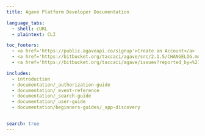 ```yaml
---
title: Agave Platform Developer Documentation

language_tabs:
  - shell: cURL
  - plaintext: CLI

toc_footers:
  - <a href='https://public.agaveapi.co/signup'>Create an Account</a>
  - <a href='https://bitbucket.org/taccaci/agave/src/2.1.5/CHANGELOG.md' target='_blank'>CHANGELOG</a>
  - <a href='https://bitbucket.org/taccaci/agave/issues?reported_by=%21closed&reported_by=proposal&reported_by=enhancement&status=new&status=open' target='_blank'>Road Map</a>

includes:
  - introduction
  - documentation/_authorization-guide
  - documentation/_event-reference
  - documentation/_search-guide
  - documentation/_user-guide
  - documentation/beginners-guides/_app-discovery


search: true
---
```

